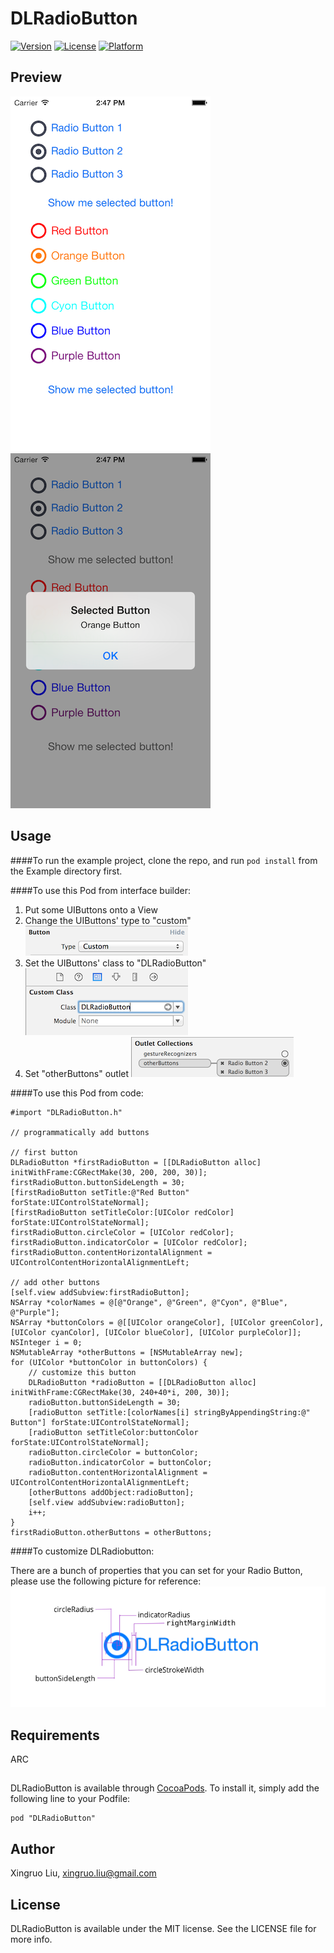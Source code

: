 # DLRadioButton 

[![Version](https://img.shields.io/cocoapods/v/DLRadioButton.svg?style=flat)](http://cocoadocs.org/docsets/DLRadioButton)
[![License](https://img.shields.io/cocoapods/l/DLRadioButton.svg?style=flat)](http://cocoadocs.org/docsets/DLRaidoButton)
[![Platform](https://img.shields.io/cocoapods/p/DLRadioButton.svg?style=flat)](http://cocoadocs.org/docsets/DLRadioButton)

## Preview

![screenshot1](DLRadioButton_screenshot1.png)![screenshot2](DLRadioButton_screenshot2.png)

## Usage

####To run the example project, clone the repo, and run `pod install` from the Example directory first.

####To use this Pod from interface builder:

1. Put some UIButtons onto a View
2. Change the UIButtons' type to "custom"
![change UIButton Type](change_UIButton_type.png)
3. Set the UIButtons' class to "DLRadioButton"
![change UIButton Class](change_UIButton_class.png)
4. Set "otherButtons" outlet
![set otherButtons outlet](set_otherButtons_outlet.png)

####To use this Pod from code:

    #import "DLRadioButton.h"

    // programmatically add buttons
    
    // first button
    DLRadioButton *firstRadioButton = [[DLRadioButton alloc] initWithFrame:CGRectMake(30, 200, 200, 30)];
    firstRadioButton.buttonSideLength = 30;
    [firstRadioButton setTitle:@"Red Button" forState:UIControlStateNormal];
    [firstRadioButton setTitleColor:[UIColor redColor] forState:UIControlStateNormal];
    firstRadioButton.circleColor = [UIColor redColor];
    firstRadioButton.indicatorColor = [UIColor redColor];
    firstRadioButton.contentHorizontalAlignment = UIControlContentHorizontalAlignmentLeft;
    
    // add other buttons
    [self.view addSubview:firstRadioButton];
    NSArray *colorNames = @[@"Orange", @"Green", @"Cyon", @"Blue", @"Purple"];
    NSArray *buttonColors = @[[UIColor orangeColor], [UIColor greenColor], [UIColor cyanColor], [UIColor blueColor], [UIColor purpleColor]];
    NSInteger i = 0;
    NSMutableArray *otherButtons = [NSMutableArray new];
    for (UIColor *buttonColor in buttonColors) {
        // customize this button
        DLRadioButton *radioButton = [[DLRadioButton alloc] initWithFrame:CGRectMake(30, 240+40*i, 200, 30)];
        radioButton.buttonSideLength = 30;
        [radioButton setTitle:[colorNames[i] stringByAppendingString:@" Button"] forState:UIControlStateNormal];
        [radioButton setTitleColor:buttonColor forState:UIControlStateNormal];
        radioButton.circleColor = buttonColor;
        radioButton.indicatorColor = buttonColor;
        radioButton.contentHorizontalAlignment = UIControlContentHorizontalAlignmentLeft;
        [otherButtons addObject:radioButton];
        [self.view addSubview:radioButton];
        i++;
    }
    firstRadioButton.otherButtons = otherButtons;

####To customize DLRadiobutton:

There are a bunch of properties that you can set for your Radio Button, please use the following picture for reference:
![DLRadioButton](DLRadioButton.png)

## Requirements

ARC

## 

DLRadioButton is available through [CocoaPods](http://cocoapods.org). To install
it, simply add the following line to your Podfile:

    pod "DLRadioButton"

## Author

Xingruo Liu, xingruo.liu@gmail.com

## License

DLRadioButton is available under the MIT license. See the LICENSE file for more info.